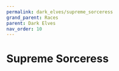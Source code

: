```yaml
---
permalink: dark_elves/supreme_sorceress
grand_parent: Races
parent: Dark Elves
nav_order: 10
---
```


# Supreme Sorceress
